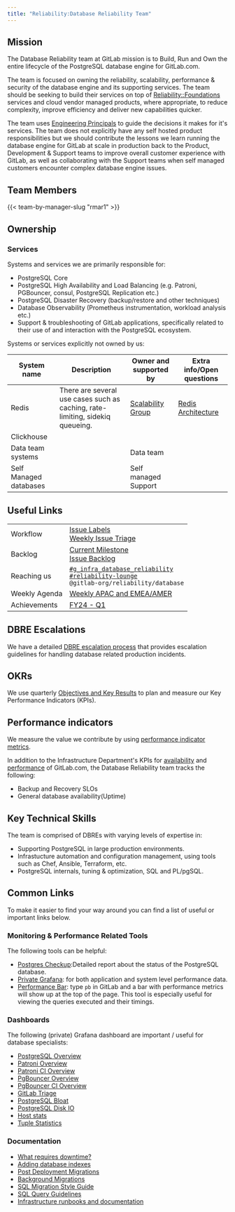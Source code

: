 ```yaml
---
title: "Reliability:Database Reliability Team"
---
```


## Mission

The Database Reliability team at GitLab mission is to Build, Run and Own the entire lifecycle of the PostgreSQL database engine for GitLab.com.

The team is focused on owning the reliability, scalability, performance & security of the database engine and its supporting services. The team should be seeking to build their services on top of [Reliability::Foundations](/handbook/engineering/infrastructure/team/reliability/foundations.html) services and cloud vendor managed products, where appropriate, to reduce complexity, improve efficiency and deliver new capabilities quicker.

The team uses [Engineering Principals](/handbook/engineering/development/principles/) to guide the decisions it makes for it's services. The team does not explicitly have any self hosted product responsibilities but we should contribute the lessons we learn running the database engine for GitLab at scale in production  back to the Product, Development & Support teams to improve overall customer experience with GitLab, as well as collaborating with the Support teams when self managed customers encounter complex database engine issues.

## Team Members

{{< team-by-manager-slug "rmar1" >}}

## Ownership

### Services

Systems and services we are primarily responsible for:

- PostgreSQL Core
- PostgreSQL High Availability and Load Balancing (e.g. Patroni, PGBouncer, consul, PostgreSQL Replication etc.)
- PostgreSQL Disaster Recovery (backup/restore and other techniques)
- Database Observability (Prometheus instrumentation, workload analysis etc.)
- Support & troubleshooting of GitLab applications, specifically related to their use of and interaction with the PostgreSQL ecosystem.

Systems or services explicitly not owned by us:

| System name | Description | Owner and supported by | Extra info/Open questions |
|-------------|-------------|------------------------|---------------------------|
| Redis | There are several use cases such as caching, rate-limiting, sidekiq queueing. | [Scalability Group](/handbook/engineering/infrastructure/team/scalability/) | [Redis Architecture](/handbook/engineering/infrastructure/production/architecture/#redis-architecture) |
| Clickhouse |  |  |  |
| Data team systems |          | Data team |                          |
| Self Managed databases|           | Self managed Support |               |

## Useful Links

|   |   |
|---|---|
| Workflow | [Issue Labels](/handbook/engineering/infrastructure/team/reliability/issues.html#labels) <br> [Weekly Issue Triage](https://gitlab.com/groups/gitlab-com/gl-infra/-/issues/?sort=created_date&state=opened&label_name%5B%5D=team%3A%3ADatabase%20Reliability&first_page_size=20) |
| Backlog | [Current Milestone](https://gitlab.com/groups/gitlab-com/gl-infra/-/boards/3406753) <br> [Issue Backlog](https://gitlab.com/groups/gitlab-com/gl-infra/-/boards/5360242) |
| Reaching us | [`#g_infra_database_reliability`](https://gitlab.slack.com/archives/C02K0JTKAHJ) <br> [`#reliability-lounge`](https://gitlab.slack.com/archives/C03QC5KNW5N) <br> `@gitlab-org/reliability/database` |
| Weekly Agenda | [Weekly APAC and EMEA/AMER](https://docs.google.com/document/d/1d8YrRO4Vw_pHXohgwq-lEBM75ihMtkLpcd2_cFa6Yrs/edit#) |
| Achievements | [FY24 - Q1](https://gitlab.com/gitlab-com/gl-infra/reliability/-/issues/17443) |

## DBRE Escalations

We have a detailed [DBRE escalation process](dbre-escalation/process.html) that provides escalation guidelines for handling database related production incidents.

## OKRs

We use quarterly [Objectives and Key Results](/handbook/company/okrs/) to plan and measure our Key Performance Indicators (KPIs).

## Performance indicators

We measure the value we contribute by using [performance indicator metrics](/handbook/engineering/infrastructure/performance-indicators/#key-performance-indicators).

In addition to the Infrastructure Department's KPIs for [availability](/handbook/engineering/infrastructure/performance-indicators/#gitlabcom-availability)
and [performance](/handbook/engineering/infrastructure/performance-indicators/#gitlab-com-performance) of GitLab.com, the Database Reliability team tracks the following:

- Backup and Recovery SLOs
- General database availability(Uptime)

## Key Technical Skills

The team is comprised of DBREs with varying levels of expertise in:

- Supporting PostgreSQL in large production environments.
- Infrastucture automation and configuration management, using tools such as Chef, Ansible, Terraform, etc.
- PostgreSQL internals, tuning & optimization, SQL and PL/pgSQL.

## Common Links

To make it easier to find your way around you can find a list of useful or important links below.

### Monitoring & Performance Related Tools

The following tools can be helpful:

- [Postgres Checkup](https://gitlab.com/gitlab-com/gl-infra/infrastructure/issues?label_name%5B%5D=postgres-checkup):Detailed report about the status of the PostgreSQL database.
- [Private Grafana](https://dashboards.gitlab.net/): for both application and system level performance data.
- [Performance Bar](https://docs.gitlab.com/ee/administration/monitoring/performance/performance_bar.html): type `pb` in GitLab and a bar with performance metrics will show up at the top of the page. This tool is especially useful for viewing the queries executed and their timings.

### Dashboards

The following (private) Grafana dashboard are important / useful for database specialists:

- [PostgreSQL Overview](https://dashboards.gitlab.net/d/000000144/postgresql-overview?orgId=1&var-prometheus=Global&var-environment=gprd&var-type=patroni)
- [Patroni Overview](https://dashboards.gitlab.net/d/patroni-main/patroni-overview?orgId=1)
- [Patroni CI Overview](https://dashboards.gitlab.net/d/patroni-ci-main/patroni-ci-overview?orgId=1)
- [PgBouncer Overview](https://dashboards.gitlab.net/d/pgbouncer-main/pgbouncer-overview?orgId=1)
- [PgBouncer CI Overview](https://dashboards.gitlab.net/d/pgbouncer-ci-main/pgbouncer-ci-overview?orgId=1)
- [GitLab Triage](https://dashboards.gitlab.net/d/RZmbBr7mk/gitlab-triage?orgId=1)
- [PostgreSQL Bloat](https://dashboards.gitlab.net/d/000000224/postgresql-bloat?orgId=1&refresh=5m)
- [PostgreSQL Disk IO](https://dashboards.gitlab.net/d/pEfSMUhmy/postgresql-disk-io?orgId=1&var-environment=gprd&var-prometheus=Global&var-type=patroni&var-node=patroni-main-2004-01-db-gprd.c.gitlab-production.internal&from=now-7d&to=now)
- [Host stats](https://dashboards.gitlab.net/d/bd2Kl9Imk/host-stats?orgId=1)
- [Tuple Statistics](https://dashboards.gitlab.net/d/000000167/postgresql-tuple-statistics?from=now-3h&to=now&var-prometheus=Global&var-environment=gprd&var-type=patroni&orgId=1&refresh=5m)

### Documentation

- [What requires downtime?](https://docs.gitlab.com/ee/update/with_downtime.html)
- [Adding database indexes](https://docs.gitlab.com/ee/development/database/adding_database_indexes.html)
- [Post Deployment Migrations](https://docs.gitlab.com/ee/development/database/post_deployment_migrations.html)
- [Background Migrations](https://docs.gitlab.com/ee/development/database/background_migrations.html)
- [SQL Migration Style Guide](https://docs.gitlab.com/ee/development/migration_style_guide.html)
- [SQL Query Guidelines](https://docs.gitlab.com/ee/development/sql.html)
- [Infrastructure runbooks and documentation](https://gitlab.com/gitlab-com/runbooks#postgresql)
